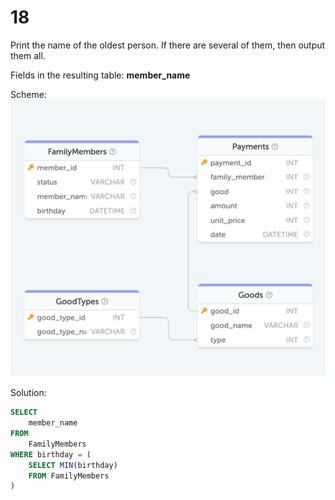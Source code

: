 # 18

Print the name of the oldest person. 
If there are several of them, then output them all.

Fields in the resulting table: **member_name**

Scheme:  
![family.png](..%2Fschemes%2Ffamily.png)

Solution:  
```sql
SELECT
    member_name
FROM
    FamilyMembers
WHERE birthday = (
    SELECT MIN(birthday)
    FROM FamilyMembers
)
```